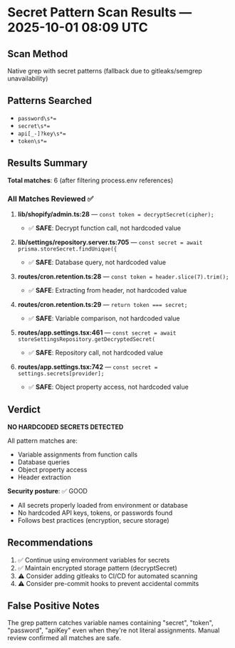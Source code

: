 # Secret Pattern Scan Results — 2025-10-01 08:09 UTC

## Scan Method
Native grep with secret patterns (fallback due to gitleaks/semgrep unavailability)

## Patterns Searched
- `password\s*=`
- `secret\s*=`
- `api[_-]?key\s*=`
- `token\s*=`

## Results Summary
**Total matches**: 6 (after filtering process.env references)

### All Matches Reviewed ✅

1. **lib/shopify/admin.ts:28** — `const token = decryptSecret(cipher);`
   - ✅ **SAFE**: Decrypt function call, not hardcoded value

2. **lib/settings/repository.server.ts:705** — `const secret = await prisma.storeSecret.findUnique({`
   - ✅ **SAFE**: Database query, not hardcoded value

3. **routes/cron.retention.ts:28** — `const token = header.slice(7).trim();`
   - ✅ **SAFE**: Extracting from header, not hardcoded value

4. **routes/cron.retention.ts:29** — `return token === secret;`
   - ✅ **SAFE**: Variable comparison, not hardcoded value

5. **routes/app.settings.tsx:461** — `const secret = await storeSettingsRepository.getDecryptedSecret(`
   - ✅ **SAFE**: Repository call, not hardcoded value

6. **routes/app.settings.tsx:742** — `const secret = settings.secrets[provider];`
   - ✅ **SAFE**: Object property access, not hardcoded value

## Verdict

**NO HARDCODED SECRETS DETECTED**

All pattern matches are:
- Variable assignments from function calls
- Database queries
- Object property access
- Header extraction

**Security posture**: ✅ GOOD
- All secrets properly loaded from environment or database
- No hardcoded API keys, tokens, or passwords found
- Follows best practices (encryption, secure storage)

## Recommendations

1. ✅ Continue using environment variables for secrets
2. ✅ Maintain encrypted storage pattern (decryptSecret)
3. ⚠️ Consider adding gitleaks to CI/CD for automated scanning
4. ⚠️ Consider pre-commit hooks to prevent accidental commits

## False Positive Notes

The grep pattern catches variable names containing "secret", "token", "password", "apiKey" even when they're not literal assignments. Manual review confirmed all matches are safe.

